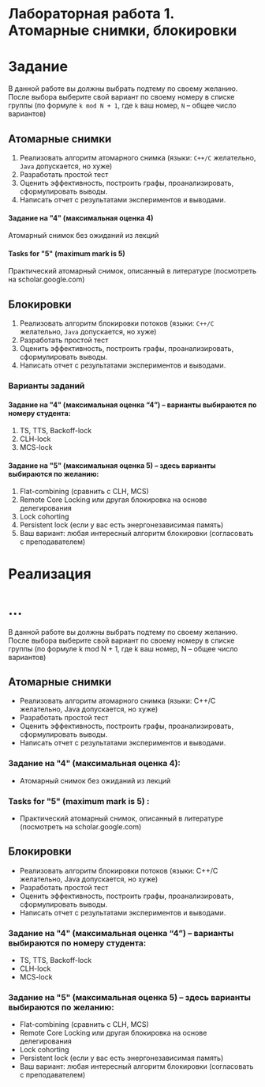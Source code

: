# Лабораторная работа 1. Атомарные снимки, блокировки

# Задание

В данной работе вы должны выбрать подтему по своему желанию. 
После выбора выберите свой вариант по своему номеру в списке группы 
(по формуле `k mod N + 1`, где `k` ваш номер, `N` – общее число вариантов)

## Атомарные снимки

1. Реализовать алгоритм атомарного снимка 
(языки: `C++/C` желательно, `Java` допускается, но хуже)
2. Разработать простой тест
3. Оценить эффективность, построить графы, проанализировать, сформулировать выводы.
4. Написать отчет с результатами экспериментов и выводами.

#### Задание на "4" (максимальная оценка 4)

Атомарный снимок без ожиданий из лекций

#### Tasks for "5" (maximum mark is 5)

Практический атомарный снимок, описанный в литературе 
(посмотреть на scholar.google.com)

## Блокировки

1. Реализовать алгоритм блокировки потоков 
(языки: `C++/C` желательно, `Java` допускается, но хуже)
2. Разработать простой тест
3. Оценить эффективность, построить графы, проанализировать, сформулировать выводы.
4. Написать отчет с результатами экспериментов и выводами.

### Варианты заданий

#### Задание на "4" (максимальная оценка “4”) – варианты выбираются по номеру студента:

1. TS, TTS, Backoff-lock
2. CLH-lock
3. MCS-lock

#### Задание на "5" (максимальная оценка 5) – здесь варианты выбираются по желанию:

1. Flat-combining (сравнить с CLH, MCS)
2. Remote Core Locking или другая блокировка на основе делегирования
3. Lock cohorting
4. Persistent lock (если у вас есть энергонезависимая память)
5. Ваш вариант: любая интересный алгоритм блокировки (согласовать с преподавателем)

# Реализация

...
=======
В данной работе вы должны выбрать подтему по своему желанию. 
После выбора выберите свой вариант по своему номеру в списке группы 
(по формуле k mod N + 1, где k ваш номер, N – общее число вариантов)

## Атомарные снимки
- Реализовать алгоритм атомарного снимка (языки: C++/C желательно, Java допускается, но хуже)
- Разработать простой тест
- Оценить эффективность, построить графы, проанализировать, сформулировать выводы.
- Написать отчет с результатами экспериментов и выводами.

### Задание на "4" (максимальная оценка 4):
- Атомарный снимок без ожиданий из лекций

### Tasks for "5" (maximum mark is 5) :
- Практический атомарный снимок, описанный в литературе (посмотреть на scholar.google.com)

## Блокировки
- Реализовать алгоритм блокировки потоков (языки: C++/C желательно, Java допускается, но хуже)
- Разработать простой тест
- Оценить эффективность, построить графы, проанализировать, сформулировать выводы.
- Написать отчет с результатами экспериментов и выводами.

### Задание на "4" (максимальная оценка “4”) – варианты выбираются по номеру студента:

- TS, TTS, Backoff-lock
- CLH-lock
- MCS-lock

### Задание на "5" (максимальная оценка 5) – здесь варианты выбираются по желанию:

- Flat-combining (сравнить с CLH, MCS)
- Remote Core Locking или другая блокировка на основе делегирования
- Lock cohorting
- Persistent lock (если у вас есть энергонезависимая память)
- Ваш вариант: любая интересный алгоритм блокировки (согласовать с преподавателем)
